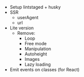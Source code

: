 - Setup lintstaged + husky
- SSR
  - userAgent
  - url
- Lite version
  - Remove:
    - Loop
    - Free mode
    - Manipulation
    - Autoheight
    - Images
    - Lazy loading
- Emit events on classes (for React)
